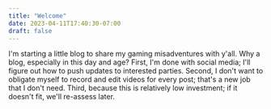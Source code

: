 ```yaml
---
title: "Welcome"
date: 2023-04-11T17:40:30-07:00
draft: false
---
```


I'm starting a little blog to share my gaming misadventures with y'all.
Why a blog, especially in this day and age? First, I'm done with social
media; I'll figure out how to push updates to interested parties.
Second, I don't want to obligate myself to record and edit videos for
every post; that's a new job that I don't need. Third, because this is
relatively low investment; if it doesn't fit, we'll re-assess later.
